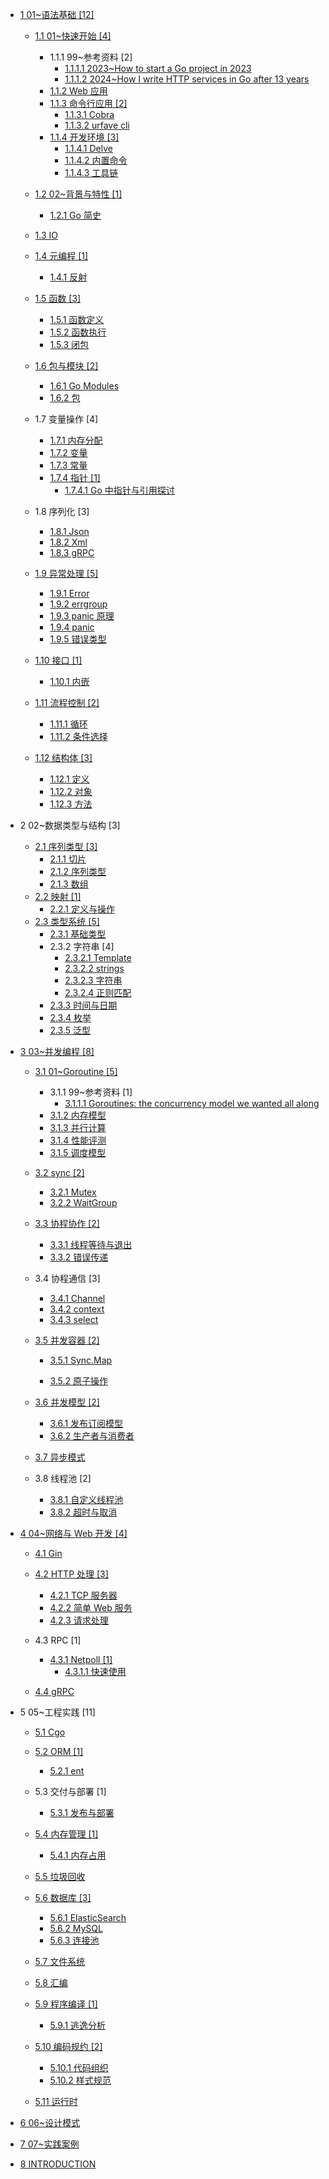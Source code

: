   - [1 01~语法基础 [12]](/01~语法基础/README.md)
    - [1.1 01~快速开始 [4]](/01~语法基础/01~快速开始/README.md)
      - 1.1.1 99~参考资料 [2]
        - [1.1.1.1 2023~How to start a Go project in 2023](/01~语法基础/01~快速开始/99~参考资料/2023~How%20to%20start%20a%20Go%20project%20in%202023.md)
        - [1.1.1.2 2024~How I write HTTP services in Go after 13 years](/01~语法基础/01~快速开始/99~参考资料/2024~How%20I%20write%20HTTP%20services%20in%20Go%20after%2013%20years.md)
      - [1.1.2 Web 应用](/01~语法基础/01~快速开始/Web%20应用.md)
      - [1.1.3 命令行应用 [2]](/01~语法基础/01~快速开始/命令行应用/README.md)
        - [1.1.3.1 Cobra](/01~语法基础/01~快速开始/命令行应用/Cobra.md)
        - [1.1.3.2 urfave cli](/01~语法基础/01~快速开始/命令行应用/urfave-cli.md)
      - [1.1.4 开发环境 [3]](/01~语法基础/01~快速开始/开发环境/README.md)
        - [1.1.4.1 Delve](/01~语法基础/01~快速开始/开发环境/Delve.md)
        - [1.1.4.2 内置命令](/01~语法基础/01~快速开始/开发环境/内置命令.md)
        - [1.1.4.3 工具链](/01~语法基础/01~快速开始/开发环境/工具链.md)
    - [1.2 02~背景与特性 [1]](/01~语法基础/02~背景与特性/README.md)
      - [1.2.1 Go 简史](/01~语法基础/02~背景与特性/Go%20简史.md)
    - [1.3 IO](/01~语法基础/IO/README.md)
      
    - [1.4 元编程 [1]](/01~语法基础/元编程/README.md)
      - [1.4.1 反射](/01~语法基础/元编程/反射.md)
    - [1.5 函数 [3]](/01~语法基础/函数/README.md)
      - [1.5.1 函数定义](/01~语法基础/函数/函数定义.md)
      - [1.5.2 函数执行](/01~语法基础/函数/函数执行.md)
      - [1.5.3 闭包](/01~语法基础/函数/闭包.md)
    - [1.6 包与模块 [2]](/01~语法基础/包与模块/README.md)
      - [1.6.1 Go Modules](/01~语法基础/包与模块/Go%20Modules.md)
      - [1.6.2 包](/01~语法基础/包与模块/包.md)
    - 1.7 变量操作 [4]
      - [1.7.1 内存分配](/01~语法基础/变量操作/内存分配.md)
      - [1.7.2 变量](/01~语法基础/变量操作/变量.md)
      - [1.7.3 常量](/01~语法基础/变量操作/常量.md)
      - [1.7.4 指针 [1]](/01~语法基础/变量操作/指针/README.md)
        - [1.7.4.1 Go 中指针与引用探讨](/01~语法基础/变量操作/指针/Go%20中指针与引用探讨.md)
    - 1.8 序列化 [3]
      - [1.8.1 Json](/01~语法基础/序列化/Json.md)
      - [1.8.2 Xml](/01~语法基础/序列化/Xml.md)
      - [1.8.3 gRPC](/01~语法基础/序列化/gRPC.md)
    - [1.9 异常处理 [5]](/01~语法基础/异常处理/README.md)
      - [1.9.1 Error](/01~语法基础/异常处理/Error.md)
      - [1.9.2 errgroup](/01~语法基础/异常处理/errgroup.md)
      - [1.9.3 panic 原理](/01~语法基础/异常处理/panic%20原理.md)
      - [1.9.4 panic](/01~语法基础/异常处理/panic.md)
      - [1.9.5 错误类型](/01~语法基础/异常处理/错误类型.md)
    - [1.10 接口 [1]](/01~语法基础/接口/README.md)
      - [1.10.1 内嵌](/01~语法基础/接口/内嵌.md)
    - [1.11 流程控制 [2]](/01~语法基础/流程控制/README.md)
      - [1.11.1 循环](/01~语法基础/流程控制/循环.md)
      - [1.11.2 条件选择](/01~语法基础/流程控制/条件选择.md)
    - [1.12 结构体 [3]](/01~语法基础/结构体/README.md)
      - [1.12.1 定义](/01~语法基础/结构体/定义.md)
      - [1.12.2 对象](/01~语法基础/结构体/对象.md)
      - [1.12.3 方法](/01~语法基础/结构体/方法.md)
  - 2 02~数据类型与结构 [3]
    - [2.1 序列类型 [3]](/02~数据类型与结构/序列类型/README.md)
      - [2.1.1 切片](/02~数据类型与结构/序列类型/切片.md)
      - [2.1.2 序列类型](/02~数据类型与结构/序列类型/序列类型.md)
      - [2.1.3 数组](/02~数据类型与结构/序列类型/数组.md)
    - [2.2 映射 [1]](/02~数据类型与结构/映射/README.md)
      - [2.2.1 定义与操作](/02~数据类型与结构/映射/定义与操作.md)
    - [2.3 类型系统 [5]](/02~数据类型与结构/类型系统/README.md)
      - [2.3.1 基础类型](/02~数据类型与结构/类型系统/基础类型.md)
      - 2.3.2 字符串 [4]
        - [2.3.2.1 Template](/02~数据类型与结构/类型系统/字符串/Template.md)
        - [2.3.2.2 strings](/02~数据类型与结构/类型系统/字符串/strings.md)
        - [2.3.2.3 字符串](/02~数据类型与结构/类型系统/字符串/字符串.md)
        - [2.3.2.4 正则匹配](/02~数据类型与结构/类型系统/字符串/正则匹配.md)
      - [2.3.3 时间与日期](/02~数据类型与结构/类型系统/时间与日期.md)
      - [2.3.4 枚举](/02~数据类型与结构/类型系统/枚举.md)
      - [2.3.5 泛型](/02~数据类型与结构/类型系统/泛型.md)
  - [3 03~并发编程 [8]](/03~并发编程/README.md)
    - [3.1 01~Goroutine [5]](/03~并发编程/01~Goroutine/README.md)
      - 3.1.1 99~参考资料 [1]
        - [3.1.1.1 Goroutines: the concurrency model we wanted all along](/03~并发编程/01~Goroutine/99~参考资料/2023-Goroutines:%20the%20concurrency%20model%20we%20wanted%20all%20along.md)
      - [3.1.2 内存模型](/03~并发编程/01~Goroutine/内存模型.md)
      - [3.1.3 并行计算](/03~并发编程/01~Goroutine/并行计算.md)
      - [3.1.4 性能评测](/03~并发编程/01~Goroutine/性能评测.md)
      - [3.1.5 调度模型](/03~并发编程/01~Goroutine/调度模型.md)
    - [3.2 sync [2]](/03~并发编程/sync/README.md)
      - [3.2.1 Mutex](/03~并发编程/sync/Mutex.md)
      - [3.2.2 WaitGroup](/03~并发编程/sync/WaitGroup.md)
    - [3.3 协程协作 [2]](/03~并发编程/协程协作/README.md)
      - [3.3.1 线程等待与退出](/03~并发编程/协程协作/线程等待与退出.md)
      - [3.3.2 错误传递](/03~并发编程/协程协作/错误传递.md)
    - 3.4 协程通信 [3]
      - [3.4.1 Channel](/03~并发编程/协程通信/Channel.md)
      - [3.4.2 context](/03~并发编程/协程通信/context.md)
      - [3.4.3 select](/03~并发编程/协程通信/select.md)
    - [3.5 并发容器 [2]](/03~并发编程/并发容器/README.md)
      - [3.5.1 Sync.Map](/03~并发编程/并发容器/Sync.Map/README.md)
        
      - [3.5.2 原子操作](/03~并发编程/并发容器/原子操作.md)
    - [3.6 并发模型 [2]](/03~并发编程/并发模型/README.md)
      - [3.6.1 发布订阅模型](/03~并发编程/并发模型/发布订阅模型.md)
      - [3.6.2 生产者与消费者](/03~并发编程/并发模型/生产者与消费者.md)
    - [3.7 异步模式](/03~并发编程/异步模式/README.md)
      
    - 3.8 线程池 [2]
      - [3.8.1 自定义线程池](/03~并发编程/线程池/自定义线程池.md)
      - [3.8.2 超时与取消](/03~并发编程/线程池/超时与取消.md)
  - [4 04~网络与 Web 开发 [4]](/04~网络与%20Web%20开发/README.md)
    - [4.1 Gin](/04~网络与%20Web%20开发/Gin/README.md)
      
    - [4.2 HTTP 处理 [3]](/04~网络与%20Web%20开发/HTTP%20处理/README.md)
      - [4.2.1 TCP 服务器](/04~网络与%20Web%20开发/HTTP%20处理/TCP%20服务器.md)
      - [4.2.2 简单 Web 服务](/04~网络与%20Web%20开发/HTTP%20处理/简单%20Web%20服务.md)
      - [4.2.3 请求处理](/04~网络与%20Web%20开发/HTTP%20处理/请求处理.md)
    - 4.3 RPC [1]
      - [4.3.1 Netpoll [1]](/04~网络与%20Web%20开发/RPC/Netpoll/README.md)
        - [4.3.1.1 快速使用](/04~网络与%20Web%20开发/RPC/Netpoll/快速使用.md)
    - [4.4 gRPC](/04~网络与%20Web%20开发/gRPC/README.md)
      
  - 5 05~工程实践 [11]
    - [5.1 Cgo](/05~工程实践/Cgo/README.md)
      
    - [5.2 ORM [1]](/05~工程实践/ORM/README.md)
      - [5.2.1 ent](/05~工程实践/ORM/ent/README.md)
        
    - 5.3 交付与部署 [1]
      - [5.3.1 发布与部署](/05~工程实践/交付与部署/发布与部署.md)
    - [5.4 内存管理 [1]](/05~工程实践/内存管理/README.md)
      - [5.4.1 内存占用](/05~工程实践/内存管理/内存占用.md)
    - [5.5 垃圾回收](/05~工程实践/垃圾回收/README.md)
      
    - [5.6 数据库 [3]](/05~工程实践/数据库/README.md)
      - [5.6.1 ElasticSearch](/05~工程实践/数据库/ElasticSearch.md)
      - [5.6.2 MySQL](/05~工程实践/数据库/MySQL.md)
      - [5.6.3 连接池](/05~工程实践/数据库/连接池.md)
    - [5.7 文件系统](/05~工程实践/文件系统/README.md)
      
    - [5.8 汇编](/05~工程实践/汇编/README.md)
      
    - [5.9 程序编译 [1]](/05~工程实践/程序编译/README.md)
      - [5.9.1 逃逸分析](/05~工程实践/程序编译/逃逸分析.md)
    - [5.10 编码规约 [2]](/05~工程实践/编码规约/README.md)
      - [5.10.1 代码组织](/05~工程实践/编码规约/代码组织.md)
      - [5.10.2 样式规范](/05~工程实践/编码规约/样式规范.md)
    - [5.11 运行时](/05~工程实践/运行时/README.md)
      
  - [6 06~设计模式](/06~设计模式/README.md)
    
  - [7 07~实践案例](/07~实践案例/README.md)
    
  - [8 INTRODUCTION](/INTRODUCTION.md)